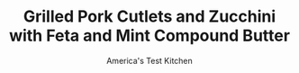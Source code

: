 ---
layout: ../../layouts/MarkdownPostLayout.astro
title: Grilled Pork Cutlets and Zucchini with Feta and Mint Compound Butter
author: America's Test Kitchen
pubDate: 2023-03-15
description: "Storebought pork cutlets can be tricky to cook properly, in this dish, we slice our own cutlets from a tenderloin. Its a little more work, but the proof is in the pork."
image_url: https://res.cloudinary.com/hksqkdlah/image/upload/ar_1:1,c_fill,dpr_2.0,f_auto,fl_lossy.progressive.strip_profile,g_faces:auto,q_auto:low,w_344/10760_sfs-grilled-pork-cutlets-with-feta-and-mint-compound-butter-011
tags: ["Main Courses","Pork","Weeknight","Cookbook Collection"]
calories: 1660
protein: 42
carbohydrates: 6
fats: 
fiber: 2
ingredients: ["2 (12- to 16-ounce), pork tenderloins, trimmed, each cut into 4 equal pieces and pounded to 1/4-inch thickness",", Salt and pepper","4 tablespoons, unsalted butter, softened","1 ounce, feta cheese, crumbled (1/4 cup)","1 tablespoon, chopped fresh mint","1/2 teaspoon, grated orange zest","4 small, zucchini (6 ounces each), halved lengthwise","1 tablespoon, vegetable oil"]
serves: 4
time: "30 minutes"
instructions: ["Pat pork dry with paper towels and season with salt and pepper. Let sit for 10 minutes.","Meanwhile, combine butter, feta, mint, orange zest, ¼ teaspoon salt, and ¼ teaspoon pepper in bowl; set aside. Brush zucchini with oil and season with salt and pepper.","Grill pork over hot fire, uncovered, until lightly charred and cooked through, about 2 minutes per side. Transfer to serving platter, tent loosely with aluminum foil, and let rest while cooking zucchini. Grill zucchini, uncovered, until tender, about 3 minutes per side. Top pork and zucchini with compound butter. Serve."]
nutrition: ["1194 mg Potassium","557 mg Phosphorus","95 mg Calcium","2 mg Iron","85 mg Magnesium","926 mg Sodium","4 mg Zinc","24 g Fat","13 mg Niacin (B3)","8 g Monounsaturated","2 g Polyunsaturated","1 mg Thiamin (B1)","29 mg Vitamin C","161 mg Cholesterol","11 g Saturated","2 g Fiber","43 µg Folate (food)","4 g Sugars","10 µg Vitamin K","303 g Water","6 g Carbs","43 µg Folate equivalent (total)","42 g Protein","1 mg Vitamin E","1 µg Vitamin B12","1 mg Vitamin B6","128 µg Vitamin A","415 kcal Energy","1660 calories"]
notes: "You can use lemon zest in place of the orange zest."
---